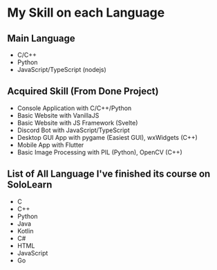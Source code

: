 # My Skill on each Language

## Main Language

- C/C++
- Python
- JavaScript/TypeScript (nodejs)

## Acquired Skill (From Done Project)

- Console Application with C/C++/Python
- Basic Website with VanillaJS
- Basic Website with JS Framework (Svelte)
- Discord Bot with JavaScript/TypeScript
- Desktop GUI App with pygame (Easiest GUI), wxWidgets (C++)
- Mobile App with Flutter
- Basic Image Processing with PIL (Python), OpenCV (C++)

## List of All Language I've finished its course on SoloLearn

- C
- C++
- Python
- Java
- Kotlin
- C#
- HTML
- JavaScript
- Go
